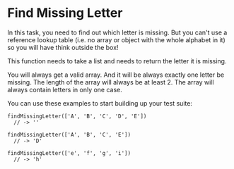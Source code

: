 # Find Missing Letter

In this task, you need to find out which letter is missing. But you can't use a reference lookup table (i.e. no array or object with the whole alphabet in it) so you will have think outside the box!

This function needs to take a list and needs to return the letter it is missing.

You will always get a valid array. And it will be always exactly one letter be missing.
The length of the array will always be at least 2.
The array will always contain letters in only one case.

You can use these examples to start building up your test suite:

```
findMissingLetter(['A', 'B', 'C', 'D', 'E'])
  // -> ''
```

```
findMissingLetter(['A', 'B', 'C', 'E'])
  // -> 'D'
```

```
findMissingLetter(['e', 'f', 'g', 'i'])
  // -> 'h'
```
